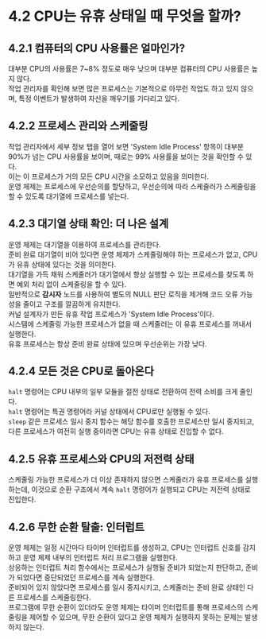 # 4.2 CPU는 유휴 상태일 때 무엇을 할까?

## 4.2.1 컴퓨터의 CPU 사용률은 얼마인가?

대부분 CPU의 사용률은 7~8% 정도로 매우 낮으며 대부분 컴퓨터의 CPU 사용률은 높지 않다.<br>
작업 관리자를 확인해 보면 많은 프로세스는 기본적으로 아무런 작업도 하고 있지 않으며, 특정 이벤트가 발생하여 자신을 깨우기를 기다리고 있다.<br>

## 4.2.2 프로세스 관리와 스케줄링

작업 관리자에서 세부 정보 탭을 열어 보면 'System Idle Process' 항목이 대부분 90%가 넘는 CPU 사용률을 보이며, 때로는 99% 사용률을 보이는 것을 확인할 수 있다.<br>
이는 이 프로세스가 거의 모든 CPU 시간을 소모하고 있음을 의미한다.<br>
운영 체제는 프로세스에 우선순의를 할당하고, 우선순의에 따라 스케줄러가 스케줄링을 할 수 있도록 대기열에 프로세스를 넣는다.<br>

## 4.2.3 대기열 상태 확인: 더 나은 설계

운영 체제는 대기열을 이용하여 프로세스를 관리한다.<br>
준비 완료 대기열이 비어 있다면 운영 체제가 스케줄링해야 하는 프로세스가 없고, CPU가 유휴 상태에 있다는 것을 의미한다.<br>
대기열을 가득 채워 스케줄러가 대기열에서 항상 실행할 수 있는 프로세스를 찾도록 하면 예외 처리 없이 스케줄링을 할 수 있다.<br>
일반적으로 **감시자** 노드를 사용하여 별도의 NULL 판단 로직을 제거해 코드 오류 가능성을 줄이고 구조를 깔끔하게 유지한다.<br>
커널 설계자가 만든 유휴 작업 프로세스가 'System Idle Process'이다.<br>
시스템에 스케줄링 가능한 프로세스가 없을 때 스케줄러는 이 유휴 프로세스를 꺼내서 실행한다.<br>
유휴 프로세스는 항상 준비 완료 상태에 있으며 우선순위는 가장 낮다.<br>

## 4.2.4 모든 것은 CPU로 돌아온다

`halt` 명령어는 CPU 내부의 일부 모듈을 절전 상태로 전환하여 전력 소비를 크게 줄인다.<br>
`halt` 명령어는 특권 명령어라 커널 상태에서 CPU로만 실행될 수 있다.<br>
`sleep` 같은 프로세스 일시 중지 함수는 해당 함수를 호출한 프로세스만 일시 중지되고, 다른 프로세스가 여전히 실행 중이라면 CPU는 유휴 상태로 진입할 수 없다.<br>

## 4.2.5 유휴 프로세스와 CPU의 저전력 상태

스케줄링 가능한 프로세스가 더 이상 존재하지 않으면 스케줄러가 유휴 프로세스를 실행하는데, 이것으로 순환 구조에서 계속 `halt` 명령어가 실행되고 CPU는 저전력 상태로 진입한다.<br>

## 4.2.6 무한 순환 탈출: 인터럽트

운영 체제는 일정 시간마다 타이머 인터럽트를 생성하고, CPU는 인터럽트 신호를 감지하고 운영 체제 내부의 인터럽트 처리 프로그램을 실행한다.<br>
상응하는 인터럽트 처리 함수에서는 프로세스가 실행될 준비가 되었는지 판단하고, 준비가 되었다면 중단되었던 프로세스를 계속 실행한다.<br>
준비되어 있지 않았다면 프로세스를 일시 중지시키고, 스케줄러는 준비 완료 상태인 다른 프로세스를 스케줄링한다.<br>
프로그램에 무한 순환이 있더라도 운영 체제는 타이머 인터럽트를 통해 프로세스의 스케줄링을 제어할 수 있으며, 무한 순환이 있다고 운영 체제가 실행하지 못하는 문제는 발생하지 않는다.<br>